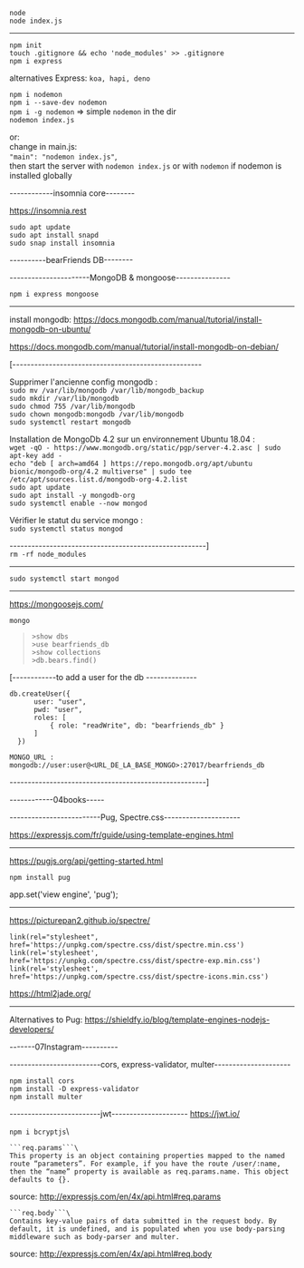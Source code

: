 ```node```\
```node index.js```

-------------------

```npm init```\
```touch .gitignore && echo 'node_modules' >> .gitignore```\
```npm i express```

alternatives Express: ```koa, hapi, deno```

```npm i nodemon```\
```npm i --save-dev nodemon```\
```npm i -g nodemon``` => simple ```nodemon``` in the dir\
```nodemon index.js```

or:\
change in main.js:\
 ```"main": "nodemon index.js"```,\
 then start the server with ```nodemon index.js``` or with ```nodemon``` if nodemon is installed globally


------------insomnia core--------

https://insomnia.rest

```sudo apt update```\
```sudo apt install snapd```\
```sudo snap install insomnia```

----------bearFriends DB--------



----------------------MongoDB & mongoose---------------

```npm i express mongoose```

-----------------------------
install mongodb:
https://docs.mongodb.com/manual/tutorial/install-mongodb-on-ubuntu/

https://docs.mongodb.com/manual/tutorial/install-mongodb-on-debian/

[----------------------------------------------------

Supprimer l'ancienne config mongodb :\
    ```sudo mv /var/lib/mongodb /var/lib/mongodb_backup```\
    ```sudo mkdir /var/lib/mongodb```\
    ```sudo chmod 755 /var/lib/mongodb```\
    ```sudo chown mongodb:mongodb /var/lib/mongodb```\
    ```sudo systemctl restart mongodb```

Installation de MongoDb 4.2 sur un environnement Ubuntu 18.04 :\
    ```wget -qO - https://www.mongodb.org/static/pgp/server-4.2.asc | sudo apt-key add -```\
    ```echo "deb [ arch=amd64 ] https://repo.mongodb.org/apt/ubuntu bionic/mongodb-org/4.2 multiverse" | sudo tee /etc/apt/sources.list.d/mongodb-org-4.2.list```\
   ```sudo apt update```\
    ```sudo apt install -y mongodb-org```\
    ```sudo systemctl enable --now mongod```

Vérifier le statut du service mongo :\
    ```sudo systemctl status mongod```

------------------------------------------------------]\
```rm -rf node_modules```

--------------------------------

```sudo systemctl start mongod```

--------------------------------
https://mongoosejs.com/

```mongo```

> ```>show dbs```\
> ```>use bearfriends_db```\
> ```>show collections```\
> ```>db.bears.find()```
> 

[------------to add a user for the db --------------
```use bearfriends_db
db.createUser({
      user: "user",
      pwd: "user",
      roles: [
          { role: "readWrite", db: "bearfriends_db" }
      ]
  })

MONGO_URL : mongodb://user:user@<URL_DE_LA_BASE_MONGO>:27017/bearfriends_db
```

------------------------------------------------------]


------------04books-----


-------------------------Pug, Spectre.css---------------------

https://expressjs.com/fr/guide/using-template-engines.html


---------------

https://pugjs.org/api/getting-started.html

```npm install pug```

app.set('view engine', 'pug');

-----------

https://picturepan2.github.io/spectre/

```
link(rel="stylesheet", href='https://unpkg.com/spectre.css/dist/spectre.min.css')
link(rel='stylesheet', href='https://unpkg.com/spectre.css/dist/spectre-exp.min.css')
link(rel='stylesheet', href='https://unpkg.com/spectre.css/dist/spectre-icons.min.css')
```

https://html2jade.org/

----------------
Alternatives to Pug: https://shieldfy.io/blog/template-engines-nodejs-developers/

-------07Instagram----------


-------------------------cors, express-validator, multer---------------------

```npm install cors```\
```npm install -D express-validator```\
```npm install multer```

-------------------------jwt---------------------
https://jwt.io/

```npm i bcryptjs```\





    ```req.params```\
    This property is an object containing properties mapped to the named route “parameters”. For example, if you have the route /user/:name, then the “name” property is available as req.params.name. This object defaults to {}.

source: http://expressjs.com/en/4x/api.html#req.params

    ```req.body```\
    Contains key-value pairs of data submitted in the request body. By default, it is undefined, and is populated when you use body-parsing middleware such as body-parser and multer.

source: http://expressjs.com/en/4x/api.html#req.body